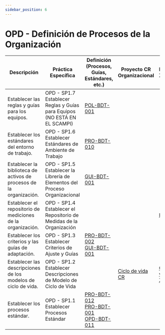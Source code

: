 ```yaml
---
sidebar_position: 6
---
```


# OPD - Definición de Procesos de la Organización

| Descripción   | Práctica Específica  | Definición (Procesos, Guías, Estándares, etc.) | Proyecto CR Organizacional | Proyecto Zeitgeist | Proyecto Departamental |
| ------------------------------------------------------------------- | -------------------------------------------------------------------------- | ---------------------------------------------- | -------------------------- | ------------------ | ---------------------- |
| Establecer las reglas y guías para los equipos.        | OPD - SP1.7 Establecer Reglas y Guías para Equipos (NO ESTÁ EN EL SCAMPI)  | [POL-BDT-001](https://black-dot-2024.github.io/docs/politicas/pol-bdt-001)  |                            |                    |  [Código de Ética](https://docs.google.com/document/d/1dgidxe8EjS1CikdZ2ugJ3dY4KLr2q9Z7aBhhbNg_Wcs/edit?usp=drive_link)                      |
| Establecer los estándares del entorno de trabajo.| OPD - SP1.6 Establecer Estándares de Ambiente de Trabajo | [PRO-BDT-010](https://black-dot-2024.github.io/docs/procesos/pro-bdt-010)                                              |                            |                    |                        |
| Establecer la biblioteca de activos de procesos de la organización. | OPD - SP1.5 Establecer la Librería de Elementos del Proceso Organizacional | [GUI-BDT-001](https://black-dot-2024.github.io/docs/guias/gui-bdt-001)                                               |                            |                    |  [Mapa de Procesos](https://black-dot-2024.github.io/docs/procesos/Mapa%20de%20Procesos)                      |
| Establecer el repositorio de mediciones de la organización.         | OPD - SP1.4 Establecer el Repositorio de Medidas de la Organización  |       |     |[PVG-ZG](https://docs.google.com/spreadsheets/d/1OztJ9xOr7IbeKYa5hAtZXQzR3f2LZphNfgC23aanGpI/edit#gid=0)                     |                        |
| Establecer los criterios y las guías de adaptación.| OPD - SP1.3 Establecer Criterios de Ajuste y Guías | [PRO-BDT-002](https://black-dot-2024.github.io/docs/procesos/pro-bdt-002) <br /> [GUI-BDT-001](https://black-dot-2024.github.io/docs/guias/gui-bdt-001)                                             |                            |                    |                        |
| Establecer las descripciones de los modelos de ciclo de vida.| OPD - SP1.2 Establecer Descripciones de Modelo de Ciclo de Vida |     | [Ciclo de vida CR](https://black-dot-2024.github.io/docs/cr/vision-proyecto-cr#ciclo-de-vida-del-proyecto)  | [Cilo de vida Zeitgeist](https://black-dot-2024.github.io/docs/zeitgeist/vision-proyecto-ZG#ciclo-de-vida-del-proyecto) |                        |
| Establecer los procesos estándar.| OPD - SP1.1 Establecer Procesos Estándar  | [PRO-BDT-012](https://black-dot-2024.github.io/docs/procesos/pro-bdt-012) <br /> [PRO-BDT-001](https://black-dot-2024.github.io/docs/procesos/pro-bdt-001) <br /> [OPD-BDT-011](https://black-dot-2024.github.io/docs/procesos/pro-bdt-011)  |                            |                    |                        |
